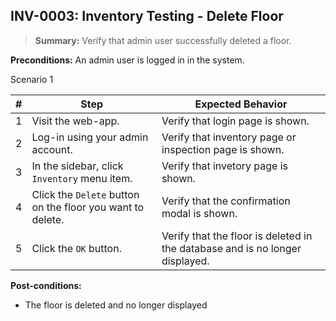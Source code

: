 ## **INV-0003:** Inventory Testing - Delete Floor  

> **Summary:** Verify that admin user successfully deleted a floor.  <br>

**Preconditions:** An admin user is logged in in the system.

Scenario 1 

 | \# | Step | Expected Behavior | 
 |----|------|-------------------| 
 |  1 |  Visit the web-app.    | Verify that login page is shown.  | 
 |  2 |  Log-in using your admin account.   | Verify that inventory page or inspection page is shown.   | 
 |  3 |  In the sidebar, click `Inventory` menu item.   | Verify that invetory page is shown.   |
 |  4 |  Click the `Delete` button on the floor you want to delete.   | Verify that the confirmation modal is shown.   |  
 |  5 |  Click the `OK` button.   | Verify that the floor is deleted in the database and is no longer displayed.   |  

**Post-conditions:**  

 - The floor is deleted and no longer displayed

